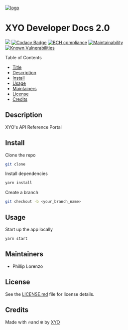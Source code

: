 [logo]: https://cdn.xy.company/img/brand/XYO_full_colored.png

[![logo]](https://xyo.network)


# XYO Developer Docs 2.0

![](https://github.com/XYOracleNetwork/app-reference-react/workflows/Build/badge.svg?branch=develop) [![Codacy Badge](https://api.codacy.com/project/badge/Grade/673364f7e6c34a18af70f27faaff2f57)](https://www.codacy.com?utm_source=github.com&utm_medium=referral&utm_content=XYOracleNetwork/app-reference-react&utm_campaign=Badge_Grade) [![BCH compliance](https://bettercodehub.com/edge/badge/XYOracleNetwork/app-reference-react?branch=master)](https://bettercodehub.com/) [![Maintainability](https://api.codeclimate.com/v1/badges/f3dd4f4d35e1bd9eeabc/maintainability)](https://codeclimate.com/github/XYOracleNetwork/app-reference-react/maintainability) [![Known Vulnerabilities](https://snyk.io/test/github/XYOracleNetwork/app-reference-react/badge.svg)](https://snyk.io/test/github/XYOracleNetwork/app-reference-react)


Table of Contents

-   [Title](#xyo-developer-docs-2.0)
-   [Description](#description)
-   [Install](#install)
-   [Usage](#usage)
-   [Maintainers](#maintainers)
-   [License](#license)
-   [Credits](#credits)

## Description

XYO's API Reference Portal

## Install

Clone the repo 

```sh
git clone 
```

Install dependencies 

```sh
yarn install 
```

Create a branch

```sh
git checkout -b <your_branch_name>
```

## Usage

Start up the app locally

```sh
yarn start
```

## Maintainers

-   Phillip Lorenzo

## License

See the [LICENSE.md](LICENSE) file for license details.

## Credits

Made with 🔥and ❄️ by [XYO](https://www.xyo.network)
